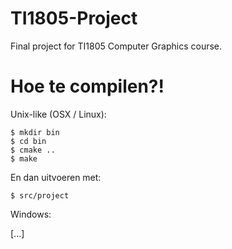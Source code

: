 TI1805-Project
==============

Final project for TI1805 Computer Graphics course.

Hoe te compilen?!
=================

Unix-like (OSX / Linux): 

````
$ mkdir bin
$ cd bin
$ cmake ..
$ make
````

En dan uitvoeren met:
````
$ src/project
````

Windows:

[...]
